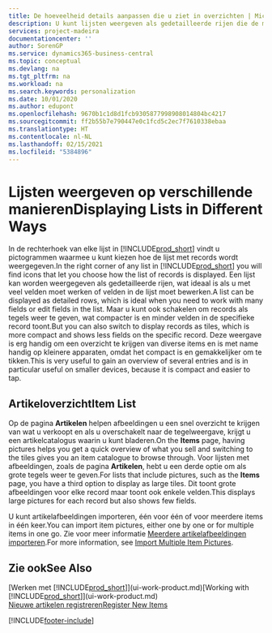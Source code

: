 ```yaml
---
title: De hoeveelheid details aanpassen die u ziet in overzichten | Microsoft Docs
description: U kunt lijsten weergeven als gedetailleerde rijen die de meeste informatie bieden, of als tegels die gemakkelijk visueel te scannen zijn en miniaturen van afbeeldingen kunnen bevatten.
services: project-madeira
documentationcenter: ''
author: SorenGP
ms.service: dynamics365-business-central
ms.topic: conceptual
ms.devlang: na
ms.tgt_pltfrm: na
ms.workload: na
ms.search.keywords: personalization
ms.date: 10/01/2020
ms.author: edupont
ms.openlocfilehash: 9670b1c1d8d1fcb9305877998908014804bc4217
ms.sourcegitcommit: ff2b55b7e790447e0c1fcd5c2ec7f7610338ebaa
ms.translationtype: HT
ms.contentlocale: nl-NL
ms.lasthandoff: 02/15/2021
ms.locfileid: "5384896"
---
```

# <a name="displaying-lists-in-different-ways"></a><span data-ttu-id="e2bcf-103">Lijsten weergeven op verschillende manieren</span><span class="sxs-lookup"><span data-stu-id="e2bcf-103">Displaying Lists in Different Ways</span></span>
<span data-ttu-id="e2bcf-104">In de rechterhoek van elke lijst in [!INCLUDE[prod_short](includes/prod_short.md)] vindt u pictogrammen waarmee u kunt kiezen hoe de lijst met records wordt weergegeven.</span><span class="sxs-lookup"><span data-stu-id="e2bcf-104">In the right corner of any list in [!INCLUDE[prod_short](includes/prod_short.md)] you will find icons that let you choose how the list of records is displayed.</span></span> <span data-ttu-id="e2bcf-105">Een lijst kan worden weergegeven als gedetailleerde rijen, wat ideaal is als u met veel velden moet werken of velden in de lijst moet bewerken.</span><span class="sxs-lookup"><span data-stu-id="e2bcf-105">A list can be displayed as detailed rows, which is ideal when you need to work with many fields or edit fields in the list.</span></span> <span data-ttu-id="e2bcf-106">Maar u kunt ook schakelen om records als tegels weer te geven, wat compacter is en minder velden in de specifieke record toont.</span><span class="sxs-lookup"><span data-stu-id="e2bcf-106">But you can also switch to display records as tiles, which is more compact and shows less fields on the specific record.</span></span> <span data-ttu-id="e2bcf-107">Deze weergave is erg handig om een overzicht te krijgen van diverse items en is met name handig op kleinere apparaten, omdat het compact is en gemakkelijker om te tikken.</span><span class="sxs-lookup"><span data-stu-id="e2bcf-107">This is very useful to gain an overview of several entries and is in particular useful on smaller devices, because it is compact and easier to tap.</span></span>

## <a name="item-list"></a><span data-ttu-id="e2bcf-108">Artikeloverzicht</span><span class="sxs-lookup"><span data-stu-id="e2bcf-108">Item List</span></span>
<span data-ttu-id="e2bcf-109">Op de pagina **Artikelen** helpen afbeeldingen u een snel overzicht te krijgen van wat u verkoopt en als u overschakelt naar de tegelweergave, krijgt u een artikelcatalogus waarin u kunt bladeren.</span><span class="sxs-lookup"><span data-stu-id="e2bcf-109">On the **Items** page, having pictures helps you get a quick overview of what you sell and switching to the tiles gives you an item catalogue to browse through.</span></span> <span data-ttu-id="e2bcf-110">Voor lijsten met afbeeldingen, zoals de pagina **Artikelen**, hebt u een derde optie om als grote tegels weer te geven.</span><span class="sxs-lookup"><span data-stu-id="e2bcf-110">For lists that include pictures, such as the **Items** page, you have a third option to display as large tiles.</span></span> <span data-ttu-id="e2bcf-111">Dit toont grote afbeeldingen voor elke record maar toont ook enkele velden.</span><span class="sxs-lookup"><span data-stu-id="e2bcf-111">This displays large pictures for each record but also shows few fields.</span></span>

<span data-ttu-id="e2bcf-112">U kunt artikelafbeeldingen importeren, één voor één of voor meerdere items in één keer.</span><span class="sxs-lookup"><span data-stu-id="e2bcf-112">You can import item pictures, either one by one or for multiple items in one go.</span></span> <span data-ttu-id="e2bcf-113">Zie voor meer informatie [Meerdere artikelafbeeldingen importeren](inventory-how-import-item-pictures.md).</span><span class="sxs-lookup"><span data-stu-id="e2bcf-113">For more information, see [Import Multiple Item Pictures](inventory-how-import-item-pictures.md).</span></span>  

## <a name="see-also"></a><span data-ttu-id="e2bcf-114">Zie ook</span><span class="sxs-lookup"><span data-stu-id="e2bcf-114">See Also</span></span>
<span data-ttu-id="e2bcf-115">[Werken met [!INCLUDE[prod_short](includes/prod_short.md)]](ui-work-product.md)</span><span class="sxs-lookup"><span data-stu-id="e2bcf-115">[Working with [!INCLUDE[prod_short](includes/prod_short.md)]](ui-work-product.md)</span></span>  
[<span data-ttu-id="e2bcf-116">Nieuwe artikelen registreren</span><span class="sxs-lookup"><span data-stu-id="e2bcf-116">Register New Items</span></span>](inventory-how-register-new-items.md)  


[!INCLUDE[footer-include](includes/footer-banner.md)]